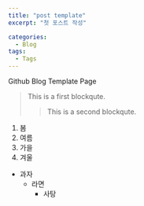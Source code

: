 ```yaml
---
title: "post template"
excerpt: "첫 포스트 작성"

categories:
  - Blog
tags:
  - Tags
---
```


Github Blog Template Page 
> This is a first blockqute. 
>> This is a second blockqute. 

1. 봄
2. 여름
3. 가을
4. 겨울 

* 과자
	* 라면
		* 사탕
